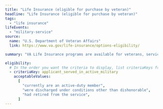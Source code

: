 ```yaml
---
title: "Life Insurance (eligible for purchase by veteran)"
headline: "Life Insurance (eligible for purchase by veteran)"
tags:
  - "life insurance"
lifeEvents:
  - "military-service"
source:
  name: "U.S. Department of Veteran Affairs"
  link: https://www.va.gov/life-insurance/options-eligibility/

summary: "VA Life Insurance programs are available for veterans, service members, and their spouses and dependent children."

eligibility:
  # In the order you want the criteria to display, list criteriaKeys from the csv here, each followed by a comma-separated list of which values indicate eligibility for that criteria. Wrap individual values in quotes if they have inner commas.
  - criteriaKey: applicant_served_in_active_military
    acceptableValues:
      [
        "currently are an active-duty member",
        "were discharged under conditions other than dishonorable",
        "had retired from the service",
      ]
---
```

